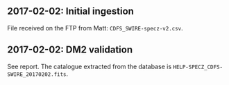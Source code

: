 ## 2017-02-02: Initial ingestion

File received on the FTP from Matt: `CDFS_SWIRE-specz-v2.csv`.

## 2017-02-02: DM2 validation

See report. The catalogue extracted from the database is
`HELP-SPECZ_CDFS-SWIRE_20170202.fits`.
